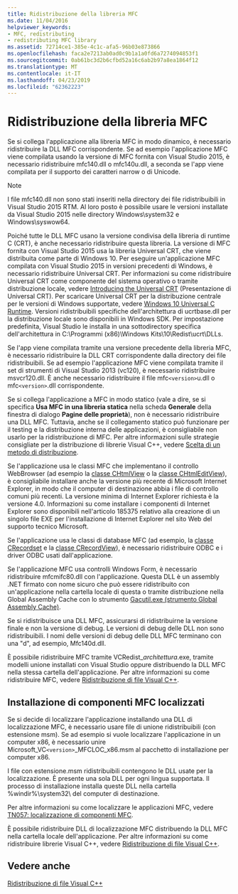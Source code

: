 ```yaml
---
title: Ridistribuzione della libreria MFC
ms.date: 11/04/2016
helpviewer_keywords:
- MFC, redistributing
- redistributing MFC library
ms.assetid: 72714ce1-385e-4c1c-afa5-96b03e873866
ms.openlocfilehash: faca2e7213ab0ad0c9b1a1a0fd6a7274094853f1
ms.sourcegitcommit: 0ab61bc3d2b6cfbd52a16c6ab2b97a8ea1864f12
ms.translationtype: MT
ms.contentlocale: it-IT
ms.lasthandoff: 04/23/2019
ms.locfileid: "62362223"
---
```

# <a name="redistributing-the-mfc-library"></a>Ridistribuzione della libreria MFC

Se si collega l'applicazione alla libreria MFC in modo dinamico, è necessario ridistribuire la DLL MFC corrispondente. Se ad esempio l'applicazione MFC viene compilata usando la versione di MFC fornita con Visual Studio 2015, è necessario ridistribuire mfc140.dll o mfc140u.dll, a seconda se l'app viene compilata per il supporto dei caratteri narrow o di Unicode.

> [!NOTE]
>  I file mfc140.dll non sono stati inseriti nella directory dei file ridistribuibili in Visual Studio 2015 RTM. Al loro posto è possibile usare le versioni installate da Visual Studio 2015 nelle directory Windows\system32 e Windows\syswow64.

Poiché tutte le DLL MFC usano la versione condivisa della libreria di runtime C (CRT), è anche necessario ridistribuire questa libreria. La versione di MFC fornita con Visual Studio 2015 usa la libreria Universal CRT, che viene distribuita come parte di Windows 10. Per eseguire un'applicazione MFC compilata con Visual Studio 2015 in versioni precedenti di Windows, è necessario ridistribuire Universal CRT. Per informazioni su come ridistribuire Universal CRT come componente del sistema operativo o tramite distribuzione locale, vedere [Introducing the Universal CRT](https://devblogs.microsoft.com/cppblog/introducing-the-universal-crt/) (Presentazione di Universal CRT). Per scaricare Universal CRT per la distribuzione centrale per le versioni di Windows supportate, vedere [Windows 10 Universal C Runtime](https://www.microsoft.com/en-us/download/details.aspx?id=48234). Versioni ridistribuibili specifiche dell'architettura di ucrtbase.dll per la distribuzione locale sono disponibili in Windows SDK. Per impostazione predefinita, Visual Studio le installa in una sottodirectory specifica dell'architettura in C:\Programmi (x86)\Windows Kits\10\Redist\ucrt\DLLs\.

Se l'app viene compilata tramite una versione precedente della libreria MFC, è necessario ridistribuire la DLL CRT corrispondente dalla directory dei file ridistribuibili. Se ad esempio l'applicazione MFC viene compilata tramite il set di strumenti di Visual Studio 2013 (vc120), è necessario ridistribuire msvcr120.dll. È anche necessario ridistribuire il file mfc`<version>`u.dll o mfc`<version>`.dll corrispondente.

Se si collega l'applicazione a MFC in modo statico (vale a dire, se si specifica **Usa MFC in una libreria statica** nella scheda **Generale** della finestra di dialogo **Pagine delle proprietà**), non è necessario ridistribuire una DLL MFC. Tuttavia, anche se il collegamento statico può funzionare per il testing e la distribuzione interna delle applicazioni, è consigliabile non usarlo per la ridistribuzione di MFC. Per altre informazioni sulle strategie consigliate per la distribuzione di librerie Visual C++, vedere [Scelta di un metodo di distribuzione](choosing-a-deployment-method.md).

Se l'applicazione usa le classi MFC che implementano il controllo WebBrowser (ad esempio la [classe CHtmlView](../mfc/reference/chtmlview-class.md) o la [classe CHtmlEditView](../mfc/reference/chtmleditview-class.md)), è consigliabile installare anche la versione più recente di Microsoft Internet Explorer, in modo che il computer di destinazione abbia i file di controllo comuni più recenti. La versione minima di Internet Explorer richiesta è la versione 4.0. Informazioni su come installare i componenti di Internet Explorer sono disponibili nell'articolo 185375 relativo alla creazione di un singolo file EXE per l'installazione di Internet Explorer nel sito Web del supporto tecnico Microsoft.

Se l'applicazione usa le classi di database MFC (ad esempio, la [classe CRecordset](../mfc/reference/crecordset-class.md) e la [classe CRecordView](../mfc/reference/crecordview-class.md)), è necessario ridistribuire ODBC e i driver ODBC usati dall'applicazione.

Se l'applicazione MFC usa controlli Windows Form, è necessario ridistribuire mfcmifc80.dll con l'applicazione. Questa DLL è un assembly .NET firmato con nome sicuro che può essere ridistribuito con un'applicazione nella cartella locale di questa o tramite distribuzione nella Global Assembly Cache con lo strumento [Gacutil.exe (strumento Global Assembly Cache)](/dotnet/framework/tools/gacutil-exe-gac-tool).

Se si ridistribuisce una DLL MFC, assicurarsi di ridistribuirne la versione finale e non la versione di debug. Le versioni di debug delle DLL non sono ridistribuibili. I nomi delle versioni di debug delle DLL MFC terminano con una "d", ad esempio, Mfc140d.dll.

È possibile ridistribuire MFC tramite VCRedist_*architettura*.exe, tramite modelli unione installati con Visual Studio oppure distribuendo la DLL MFC nella stessa cartella dell'applicazione. Per altre informazioni su come ridistribuire MFC, vedere [Ridistribuzione di file Visual C++](redistributing-visual-cpp-files.md).

## <a name="installation-of-localized-mfc-components"></a>Installazione di componenti MFC localizzati

Se si decide di localizzare l'applicazione installando una DLL di localizzazione MFC, è necessario usare file di unione ridistribuibili (con estensione msm). Se ad esempio si vuole localizzare l'applicazione in un computer x86, è necessario unire Microsoft_VC`<version>`_MFCLOC_x86.msm al pacchetto di installazione per computer x86.

I file con estensione.msm ridistribuibili contengono le DLL usate per la localizzazione. È presente una sola DLL per ogni lingua supportata. Il processo di installazione installa queste DLL nella cartella %windir%\system32\ del computer di destinazione.

Per altre informazioni su come localizzare le applicazioni MFC, vedere [TN057: localizzazione di componenti MFC](../mfc/tn057-localization-of-mfc-components.md).

È possibile ridistribuire DLL di localizzazione MFC distribuendo la DLL MFC nella cartella locale dell'applicazione. Per altre informazioni su come ridistribuire librerie Visual C++, vedere [Ridistribuzione di file Visual C++](redistributing-visual-cpp-files.md).

## <a name="see-also"></a>Vedere anche

[Ridistribuzione di file Visual C++](redistributing-visual-cpp-files.md)
